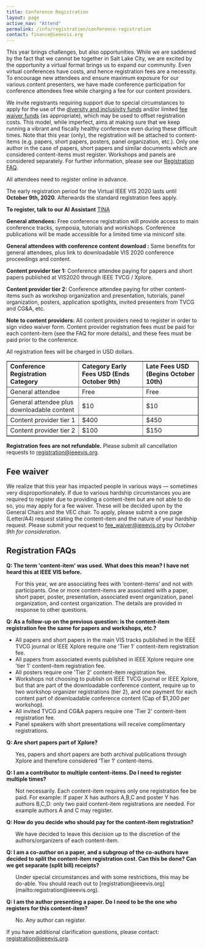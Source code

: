 ```yaml
---
title: Conference Registration
layout: page
active_nav: "Attend"
permalink: /info/registration/conference-registration
contact: finance@ieeevis.org
---
```


<script language="javascript">
function eventFire(el, etype){
  if (el.fireEvent) {
    el.fireEvent('on' + etype);
  } else {
    var evObj = document.createEvent('Events');
    evObj.initEvent(etype, true, false);
    el.dispatchEvent(evObj);
  }
}
</script>

This year brings challenges, but also opportunities. While we are saddened by the fact that we cannot be together in Salt Lake City, we are excited by the opportunity a virtual format brings us to expand our community. Even virtual conferences have costs, and hence registration fees are a necessity. To encourage new attendees and ensure maximum exposure for our various content presenters, we have made conference participation for conference attendees free while charging a fee for our content providers. 

We invite registrants requiring support due to special circumstances to apply for the use of the [diversity and inclusivity funds](/year/2020/info/inclusion-and-diversity/diversity-scholarship) and/or limited [fee waiver funds](#fee-waiver) (as appropriate), which may be used to offset registration costs. This model, while imperfect, aims at making sure that we keep running a vibrant and fiscally healthy conference even during these difficult times. Note that this year (only), the registration will be attached to content-items (e.g. papers, short papers, posters, panel organization, etc.). Only one author in the case of papers, short papers and similar documents which are considered content-items must register.  Workshops and panels are considered separately. For further information, please see our [Registration FAQ](#registration-faqs).

All attendees need to register online in advance.

The early registration period for the Virtual IEEE VIS 2020 lasts until **October 9th, 2020**. Afterwards the standard registration fees apply.

**To register, talk to our AI Assistant** <a class="button" href="javascript:eventFire(document.getElementById('frame-launcher-btn'), 'click');"> TINA </a>

**General attendees:** Free conference registration will provide access to main conference tracks, symposia, tutorials and workshops. Conference publications will be made accessible for a limited time via miniconf site.

**General attendees with conference content download :** Same benefits for general attendees, plus link to downloadable VIS 2020 conference proceedings and content.

**Content provider tier 1:** Conference attendee paying for papers and short papers published at VIS2020 through IEEE TVCG / Xplore.

**Content provider tier 2:** Conference attendee paying for other content-items such as workshop organization and presentation, tutorials, panel organization, posters, application spotlights, invited presenters from TVCG and CG&A, etc.  

**Note to content providers:** All content providers need to register in order to sign video waiver form. Content provider registration fees must be paid for each content-item (see the FAQ for more details), and these fees must be paid prior to the conference.


All registration fees will be charged in USD dollars. 


<table border="1">
  <tbody>
    <tr>
      <td><strong>Conference Registration Category</strong></td>
      <td><strong>Category	Early Fees USD (Ends October 9th)</strong></td> 
      <td><strong>Late Fees USD (Begins October 10th)</strong></td>
    </tr> 
    <tr>
      <td>General attendee</td> 
      <td>Free</td> 
      <td>Free</td> 
    </tr> 
    <tr> 
      <td>General attendee plus downloadable content</td>
      <td>$10</td> 
      <td>$10</td> 
    </tr> 
    <tr> 
      <td>Content provider tier 1</td>
      <td>$400</td>  
      <td>$450</td> 
    </tr> 
    <tr> 
      <td>Content provider tier 2</td> 
      <td>$100</td> 
      <td>$150</td> 
    </tr> 
  </tbody> 
</table> 


**Registration fees are not refundable.**
Please submit all cancellation requests to [registration@ieeevis.org](mailto:registration@ieeevis.org). 

## Fee waiver

We realize that this year has impacted people in various ways — sometimes very disproportionately. If due to various hardship circumstances you are required to register due to providing a content-item but are not able to do so, you may apply for a fee waiver. These will be decided upon by the General Chairs and the VEC chair. To apply, please submit a one page (Letter/A4) request stating the content-item and the nature of your hardship request.  Please submit your request to [fee_waiver@ieeevis.org](mailto:fee_waiver@ieeevis.org) by *October 9th for consideration*.

## Registration FAQs

**Q: The term 'content-item' was used.  What does this mean?  I have not heard this at IEEE VIS before.**
<ul>
For this year, we are associating fees with ‘content-items’ and not with participants. One or more content-items are associated with a paper, short paper, poster, presentation, associated event organization, panel organization, and contest organization. The details are provided in response to other questions.
</ul>

**Q: As a follow-up on the previous question:  is the content-item registration fee the same for papers and workshops, etc.?**
<ul>
<li>All papers and short papers in the main VIS tracks published in the IEEE TVCG journal or IEEE Xplore require one 'Tier 1' content-item registration fee. </li>
<li>All papers from associated events published in IEEE Xplore require one 'tier 1' content-item registration fee. </li>
<li>All posters require one 'Tier 2' content-item registration fee. </li>
<li>Workshops not choosing to publish on IEEE TVCG journal or IEEE Xplore, but that are part of the downloadable conference content, require up to two workshop organizer registrations (tier 2), and one payment for each content part of downloadable conference content (Cap of $1,200 per workshop).</li>
<li>All invited TVCG and CG&A papers require one 'Tier 2' content-item registration fee. </li>
<li>Panel speakers with short presentations will receive complimentary registrations.</li>
</ul>

**Q:  Are short papers part of Xplore?**
<ul>
Yes, papers and short papers are both archival publications through Xplore and therefore considered 'Tier 1' content-items.
</ul>

**Q: I am a contributor to multiple content-items. Do I need to register multiple times?**
<ul>
Not necessarily. Each content-item requires only one registration fee be paid. For example:
If paper X has authors A,B,C and poster Y has authors B,C,D:
only two paid content-item registrations are needed.
For example authors A and C may register.
</ul>
  
**Q: How do you decide who should pay for the content-item registration?**
<ul>
We have decided to leave this decision up to the discretion of the authors/organizers of each content-item.
</ul>

**Q: I am a co-author on a paper, and a subgroup of the co-authors have decided to split the content-item registration cost.  Can this be done?  Can we get separate (split bill) receipts?**
<ul>
Under special circumstances and with some restrictions, this may be do-able. 
You should reach out to [registration@ieeevis.org](mailto:registration@ieeevis.org).
</ul>

**Q: I am the author presenting a paper. Do I need to be the one who registers for this content-item?**
<ul>
No. Any author can register.  
</ul>


If you have additional clarification questions, please contact: [registration@ieeevis.org](mailto:registration@ieeevis.org).


